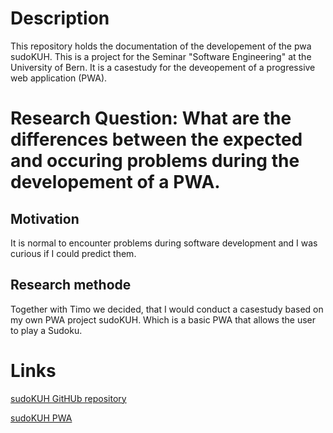 # Description
This repository holds the documentation of the developement of the pwa sudoKUH. This is a project for the Seminar "Software Engineering" at the University of Bern. It is a casestudy for the deveopement of a progressive web application (PWA).

# Research Question: What are the differences between the expected and occuring problems during the developement of a PWA.

## Motivation
It is normal to encounter problems during software development and I was curious if I could predict them. 

## Research methode
Together with Timo we decided, that I would conduct a casestudy based on my own PWA project sudoKUH. Which is a basic PWA that allows the user to play a Sudoku.

# Links
[sudoKUH GitHUb repository](https://github.com/StroboBrain/sudoKUH)

[sudoKUH PWA](https://strobobrain.github.io/sudoKUH/) 
